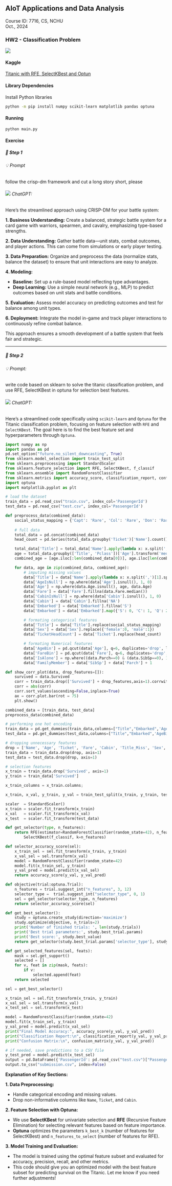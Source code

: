 ## AIoT Applications and Data Analysis

Course ID: 7716, CS, NCHU  
Oct., 2024

### HW2 - Classification Problem
![](docs/imgs/hw2_demo.gif)

#### Kaggle
[Titanic with RFE, SelectKBest and Optun](https://www.kaggle.com/code/kzxiao/titanic-with-rfe-selectkbest-and-optuna/)

#### Library Dependencies
Install Python libraries
```bash
python -m pip install numpy scikit-learn matplotlib pandas optuna
```

#### Running
```bash
python main.py
```

#### Exercise
##### :speech_balloon: Step 1
###### :bulb: *Prompt*
follow the crisp-dm framework and cut a long story short, please 

###### ![](docs/imgs/icons8-chatgpt.svg) *ChatGPT:*
Here’s the streamlined approach using CRISP-DM for your battle system:

**1. Business Understanding:** Create a balanced, strategic battle system for a card game with warriors, spearmen, and cavalry, emphasizing type-based strengths.

**2. Data Understanding:** Gather battle data—unit stats, combat outcomes, and player actions. This can come from simulations or early player testing.

**3. Data Preparation:** Organize and preprocess the data (normalize stats, balance the dataset) to ensure that unit interactions are easy to analyze.

**4. Modeling:**

- **Baseline:** Set up a rule-based model reflecting type advantages.
- **Deep Learning:** Use a simple neural network (e.g., MLP) to predict outcomes based on unit stats and battle conditions.

**5. Evaluation:** Assess model accuracy on predicting outcomes and test for balance among unit types.

**6. Deployment:** Integrate the model in-game and track player interactions to continuously refine combat balance.

This approach ensures a smooth development of a battle system that feels fair and strategic.

---

##### :speech_balloon: Step 2
###### :bulb: *Prompt:*
write code based on sklearn to solve the titanic classification problem, and use RFE, SelectKBest in optuna for selection best features.

###### ![](docs/imgs/icons8-chatgpt.svg) *ChatGPT:*
Here’s a streamlined code specifically using `scikit-learn` and `Optuna` for the Titanic classification problem, focusing on feature selection with `RFE` and `SelectKBest`. The goal here is to find the best feature set and hyperparameters through `Optuna`.

```python
import numpy as np
import pandas as pd
pd.set_option("future.no_silent_downcasting", True)
from sklearn.model_selection import train_test_split
from sklearn.preprocessing import StandardScaler
from sklearn.feature_selection import RFE, SelectKBest, f_classif
from sklearn.ensemble import RandomForestClassifier
from sklearn.metrics import accuracy_score, classification_report, confusion_matrix
import optuna
import matplotlib.pyplot as plt

# load the dataset
train_data = pd.read_csv("train.csv", index_col='PassengerId')
test_data = pd.read_csv("test.csv", index_col='PassengerId')

def preprocess_data(combined_data):
    social_status_mapping = {'Capt': 'Rare', 'Col': 'Rare', 'Don': 'Rare', 'Dona': 'Rare', 'Dr': 'Rare', 'Jonkheer': 'Rare', 'Lady': 'Rare', 'Major': 'Rare', 'Mlle': 'Miss', 'Mme': 'Miss', 'Mrs':'Miss', 'Ms': 'Miss', 'Rev': 'Rare', 'Sir': 'Rare', 'the Countess': 'Rare'}
    
    # full data
    total_data = pd.concat(combined_data)
    head_count = pd.Series(total_data.groupby('Ticket')['Name'].count()).to_dict()

    total_data['Title'] = total_data['Name'].apply(lambda x: x.split(',')[1].split('.')[0].strip())
    age = total_data.groupby(['Title', 'Pclass'])['Age'].transform('median').fillna(total_data['Age'].median())
    combined_age = [age.iloc[:len(combined_data[0])], age.iloc[len(combined_data[0]):]]

    for data, age in zip(combined_data, combined_age):
        # imputing missing values
        data['Title'] = data['Name'].apply(lambda x: x.split(',')[1].split('.')[0].strip())
        data['AgeIsNull'] = np.where(data['Age'].isnull(), 1, 0)
        data['Age'] = np.where(data.Age.isnull(), age, data.Age)
        data['Fare'] = data['Fare'].fillna(data.Fare.median())
        data['CabinIsNull'] = np.where(data['Cabin'].isnull(), 1, 0)
        data['Cabin'] = data['Cabin'].fillna('NA')
        data['Embarked'] = data['Embarked'].fillna('S')
        data['Embarked'] = data['Embarked'].map({'S': 0, 'C': 1, 'Q': 2})

        # formating categorical features
        data['Title'] = data['Title'].replace(social_status_mapping)
        data['Sex'] = data['Sex'].replace({'female':0, 'male':1})
        data['TicketHeadCount'] = data['Ticket'].replace(head_count)

        # formating Numerical features
        data['AgeBin'] = pd.qcut(data['Age'], q=6, duplicates='drop', labels=False)
        data['FareBin'] = pd.qcut(data['Fare'], q=6, duplicates='drop', labels=False)
        data['IsAlone'] = np.where((data.Parch==0) & (data.SibSp==0), 1, 0)
        data['FamilyMember'] = data['SibSp'] + data['Parch'] + 1

def show_corr_plot(data, drop_features=[]):
    survived = data.Survived
    corr = train_data.drop(['Survived'] + drop_features,axis=1).corrwith(survived)
    corr = abs(corr)
    corr.sort_values(ascending=False,inplace=True)
    ax = corr.plot.bar(rot = 75)
    plt.show()

combined_data = [train_data, test_data]
preprocess_data(combined_data)

# performing one hot encoding
train_data = pd.get_dummies(train_data,columns=["Title","Embarked",'AgeBin','FareBin'], prefix=["Title","Emb",'Age','Fare'])
test_data = pd.get_dummies(test_data,columns=["Title","Embarked",'AgeBin','FareBin'], prefix=["Title","Emb",'Age','Fare'])

# dropping unnecessary features
drop = ['Name', 'Age', 'Ticket', 'Fare', 'Cabin', 'Title_Miss', 'Sex', 'Parch', 'SibSp']
train_data = train_data.drop(drop, axis=1)
test_data = test_data.drop(drop, axis=1)

# selection features
x_train = train_data.drop('Survived', axis=1)
y_train = train_data['Survived']

x_train_columns = x_train.columns;

x_train, x_val, y_train, y_val = train_test_split(x_train, y_train, test_size = 0.17, random_state = 42)

scaler  = StandardScaler()
x_train = scaler.fit_transform(x_train)
x_val   = scaler.fit_transform(x_val)
x_test  = scaler.fit_transform(test_data)

def get_selector(type, n_features):
    return RFE(estimator=RandomForestClassifier(random_state=42), n_features_to_select=n_features, step=1) if(type == 0) else \
        SelectKBest(f_classif, k=n_features)

def selector_accuracy_score(sel):
    x_train_sel = sel.fit_transform(x_train, y_train)
    x_val_sel = sel.transform(x_val)
    model = RandomForestClassifier(random_state=42)
    model.fit(x_train_sel, y_train)
    y_val_pred = model.predict(x_val_sel)
    return accuracy_score(y_val, y_val_pred)

def objective(trial:optuna.Trial):
    n_features = trial.suggest_int("n_features", 3, 12)
    selector_type =  trial.suggest_int("selector_type", 0, 1)
    sel = get_selector(selector_type, n_features)
    return selector_accuracy_score(sel)

def get_best_selector():
    study = optuna.create_study(direction='maximize')
    study.optimize(objective, n_trials=2)
    print('Number of finished trials: ', len(study.trials))
    print('Best trial parameters:', study.best_trial.params)
    print('Best score:', study.best_value)
    return get_selector(study.best_trial.params['selector_type'], study.best_trial.params['n_features'])

def get_selected_features(sel, feats):
    mask = sel.get_support()
    selected = []
    for v, feat in zip(mask, feats):
        if v:
            selected.append(feat)
    return selected

sel = get_best_selector()

x_train_sel = sel.fit_transform(x_train, y_train)
x_val_sel = sel.transform(x_val)
x_test_sel = sel.transform(x_test)

model = RandomForestClassifier(random_state=42)
model.fit(x_train_sel, y_train)
y_val_pred = model.predict(x_val_sel)
print("Final Model Accuracy:", accuracy_score(y_val, y_val_pred))
print("Classification Report:\n", classification_report(y_val, y_val_pred))
print("Confusion Matrix:\n", confusion_matrix(y_val, y_val_pred))

# if needed, save predictions to a CSV file
y_test_pred = model.predict(x_test_sel)
output = pd.DataFrame({'PassengerId': pd.read_csv("test.csv")["PassengerId"], 'Survived': y_test_pred})
output.to_csv("submission.csv", index=False)

```
**Explanation of Key Sections:**

**1. Data Preprocessing:**

- Handle categorical encoding and missing values.
- Drop non-informative columns like `Name`, `Ticket`, and `Cabin`.

**2. Feature Selection with Optuna:**

- We use **SelectKBest** for univariate selection and **RFE** (Recursive Feature Elimination) for selecting relevant features based on feature importance.
- **Optuna** optimizes the parameters `k_best_k` (number of features for SelectKBest) and `n_features_to_select` (number of features for RFE).

**3. Model Training and Evaluation:**

- The model is trained using the optimal feature subset and evaluated for accuracy, precision, recall, and other metrics.
- This code should give you an optimized model with the best feature subset for predicting survival on the Titanic. Let me know if you need further adjustments!

